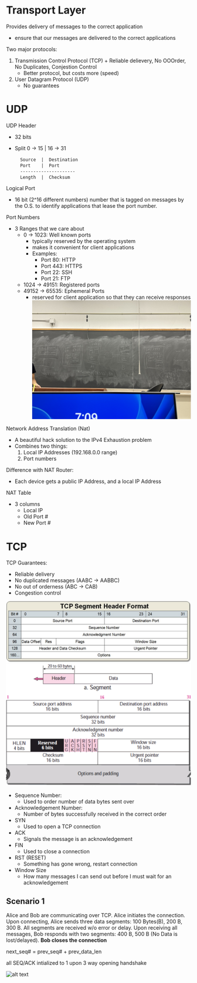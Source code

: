 # Transport Layer
Provides delivery of messages to the correct application
- ensure that our messages are delivered to the correct applications

Two major protocols:
1. Transmission Control Protocol (TCP) + Reliable delievery, No OOOrder, No Duplicates, Conjestion Control
    - Better protocol, but costs more (speed)
2. User Datagram Protocol (UDP)
    - No guarantees

# UDP
UDP Header
- 32 bits
- Split 0 -> 15 | 16 -> 31

        Source  |  Destination
        Port    |  Port
        ---------------------
        Length  |  Checksum
Logical Port
- 16 bit (2^16 different numbers) number that is tagged on messages by the O.S. to identify applications that lease the port number.

Port Numbers
- 3 Ranges that we care about
    - 0 -> 1023: Well known ports
        - typically reserved by the operating system
        - makes it convenient for client applications
        - Examples:
            - Port 80: HTTP
            - Port 443: HTTPS
            - Port 22: SSH
            - Port 21: FTP
    - 1024 -> 49151: Registered ports
    - 49152 -> 65535: Ephemeral Ports
        - reserved for client application so that they can receive responses
        ![alt text](ephemeral.jpg)

Network Address Translation (Nat)
- A beautiful hack solution to the IPv4 Exhaustion problem
- Combines two things:
    1. Local IP Addresses (192.168.0.0 range)
    2. Port numbers

Difference with NAT Router:
- Each device gets a public IP Address, and a local IP Address

NAT Table
- 3 columns
    - Local IP
    - Old Port #
    - New Port #

# TCP
TCP Guarantees:
- Reliable delivery
- No duplicated messages (AABC -> AABBC)
- No out of orderness (ABC -> CAB)
- Congestion control

![alt text](image-5.png)
![alt text](image-6.png)
- Sequence Number:
    - Used to order number of data bytes sent over
- Acknowledgement Number:
    - Number of bytes successfully received in the correct order
- SYN
    - Used to open a TCP connection
- ACK
    - Signals the message is an acknowledgement
- FIN
    - Used to close a connection
- RST (RESET)
    - Something has gone wrong, restart connection
- Window Size
    - How many messages I can send out before I must wait for an acknowledgement

## Scenario 1
Alice and Bob are communicating over TCP. Alice initiates the connection.
Upon connecting, Alice sends three data segments: 100 Bytes(B), 200 B, 300 B.
All segments are received w/o error or delay. Upon receiving
all messages, Bob responds with two segments: 400 B, 500 B (No
Data is lost/delayed). **Bob closes the connection**

next_seq# = prev_seq# + prev_data_len

all SEQ/ACK intialized to 1 upon 3 way opening handshake

![alt text](image-7.png)